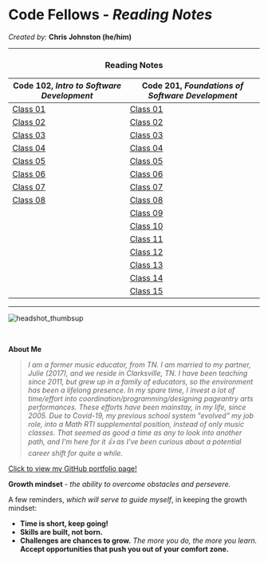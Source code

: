 # **Code Fellows - _Reading Notes_**
_Created by:_ **Chris Johnston (he/him)**

<hr>

<h3 style="display:block;
           margin-left: auto;
           margin-right:auto;
           text-align: center;">
  Reading Notes</h3>
  
  **Code 102**, _Intro to Software Development_ | **Code 201**, _Foundations of Software Development_ 
------------ | ------------- 
[Class 01](102/102class01reading.md)|[Class 01](201/201class01reading.md)|
[Class 02](102/102class02reading.md)|[Class 02](#)|
[Class 03](102/102class03reading.md)|[Class 03](#)|
[Class 04](102/102class04reading.md)|[Class 04](#)|
[Class 05](102/102class05reading.md)|[Class 05](#)|
[Class 06](102/102class06reading.md)|[Class 06](#)|
[Class 07](102/102class07reading.md)|[Class 07](#)|
[Class 08](102/102class08reading.md)|[Class 08](#)|
|                                   |[Class 09](#)|
|                                   |[Class 10](#)|
|                                   |[Class 11](#)|
|                                   |[Class 12](#)|
|                                   |[Class 13](#)|
|                                   |[Class 14](#)|
|                                   |[Class 15](#)|

<hr>

![headshot_thumbsup](https://user-images.githubusercontent.com/112371867/187345671-3fbaacb0-1c28-45b6-b045-989c0df38a65.JPG)

<br>

**About Me**

> _I am a former music educator, from TN. I am married to my partner, Julie (2017), and we reside in Clarksville, TN. I have been teaching since 2011, but grew up in a family of educators, so the environment has been a lifelong presence. In my spare time, I invest a lot of time/effort into coordination/programming/designing pageantry arts performances. These efforts have been mainstay, in my life, since 2005. Due to Covid-19, my previous school system "evolved" my job role, into a Math RTI supplemental position, instead of only music classes. That seemed as good a time as any to look into another path, and I'm here for it :+1: as I've been curious about a potential career shift for quite a while._

[Click to view my GitHub portfolio page!](https://github.com/chrisjohnston1986)


**Growth mindset** - _the ability to overcome obstacles and persevere._

A few reminders, *which will serve to guide myself*, in keeping the growth mindset:

- **Time is short, keep going!**
- **Skills are built, not born.**
- **Challenges are chances to grow.** _The more you do, the more you learn._ **Accept opportunities that push you out of your comfort zone.**

